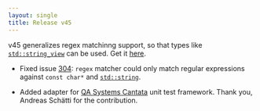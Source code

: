 ```yaml
---
layout: single
title: Release v45
---
```


v45 generalizes regex matchinng support, so that types like
[`std::string_view`](https://en.cppreference.com/w/cpp/string/basic_string_view)
can be used. Get it
[here](https://github.com/rollbear/trompeloeil/releases/tag/v45).

* Fixed issue [304](https://github.com/rollbear/trompeloeil/issues/304):
  `regex` matcher could only match regular expressions against `const char*` and
  [`std::string`](https://en.cppreference.com/w/cpp/string/basic_string).

* Added adapter for
  [QA Systems Cantata](https://www.qa-systems.com/tools/cantata/) unit test
  framework. Thank you, Andreas Schätti for the contribution.
